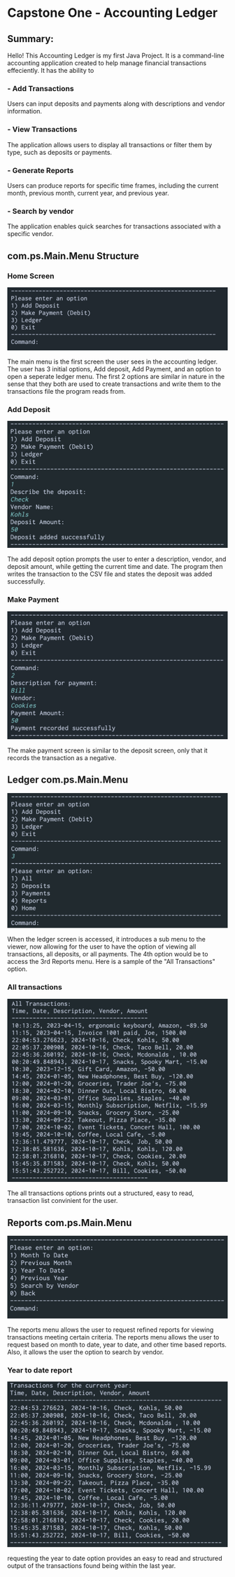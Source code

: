 # Capstone One - Accounting Ledger

## Summary:

Hello! This Accounting Ledger is my first Java Project. It is a command-line accounting application created to help manage financial transactions effeciently. It has the ability to

### - Add Transactions
Users can input deposits and payments along with descriptions and vendor information.
### - View Transactions
The application allows users to display all transactions or filter them by type, such as deposits or payments.
### - Generate Reports
Users can produce reports for specific time frames, including the current month, previous month, current year, and previous year.
### - Search by vendor
The application enables quick searches for transactions associated with a specific vendor.

## com.ps.Main.Menu Structure

### Home Screen
![mainmenuscreen.png](assets/mainmenuscreen.png)

The main menu is the first screen the user sees in the accounting ledger. The user has 3 initial options, Add deposit, Add Payment, and an option to open a seperate ledger menu. The first 2 options are similar in nature in the sense that they both are used to create transactions and write them to the transactions file the program reads from.

### Add Deposit
![adddepositscreen.png](assets/adddepositscreen.png)

The add deposit option prompts the user to enter a description, vendor, and deposit amount, while getting the current time and date. The program then writes the transaction to the CSV file and states the deposit was added successfully.

### Make Payment
![addpaymentscreen.png](assets/addpaymentscreen.png)

The make payment screen is similar to the deposit screen, only that it records the transaction as a negative.

## Ledger com.ps.Main.Menu
![ledgerscreen.png](assets/ledgerscreen.png)

When the ledger screen is accessed, it introduces a sub menu to the viewer, now allowing for the user to have the option of viewing all transactions, all deposits, or all payments. The 4th option would be to access the 3rd Reports menu. Here is a sample of the "All Transactions" option.

### All transactions
![alltransactionsscreen.png](assets/alltransactionsscreen.png)

The all transactions options prints out a structured, easy to read, transaction list convinient for the user.

## Reports com.ps.Main.Menu
![reportsmenu.png](assets/reportsmenu.png)

The reports menu allows the user to request refined reports for viewing transactions meeting certain criteria. The reports menu allows the user to request based on month to date, year to date, and other time based reports. Also, it allows the user the option to search by vendor.

### Year to date report
![yeartodatescreen.png](assets/yeartodatescreen.png)

requesting the year to date option provides an easy to read and structured output of the transactions found being within the last year.